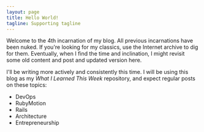 ```yaml
---
layout: page
title: Hello World!
tagline: Supporting tagline
---
```


Welcome to the 4th incarnation of my blog. All previous incarnations have been nuked. If you're looking for my classics, use the Internet archive to dig for them. Eventually, when I find the time and inclination, I might revisit some old content and post and updated version here.

I'll be writing more actively and consistently this time. I will be using this blog as my _What I Learned This Week_ repository, and expect regular posts on these topics:

- DevOps
- RubyMotion
- Rails
- Architecture
- Entrepreneurship

